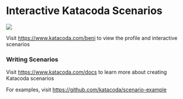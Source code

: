 # Interactive Katacoda Scenarios

[![](http://shields.katacoda.com/katacoda/beni/count.svg)](https://www.katacoda.com/beni "Get your profile on Katacoda.com")

Visit https://www.katacoda.com/beni to view the profile and interactive scenarios

### Writing Scenarios
Visit https://www.katacoda.com/docs to learn more about creating Katacoda scenarios

For examples, visit https://github.com/katacoda/scenario-example
